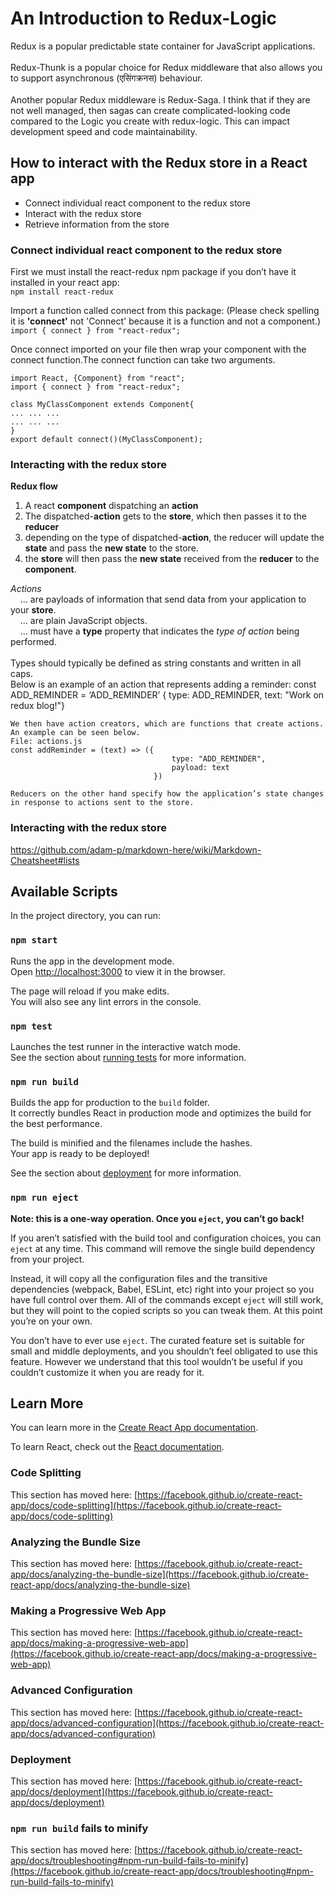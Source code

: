 # An Introduction to Redux-Logic

<p>Redux is a popular predictable state container for JavaScript applications.<br /><br />
Redux-Thunk is a popular choice for Redux middleware that also allows you to support asynchronous (एसिंगक्रनस) behaviour.<br /><br />
Another popular Redux middleware is Redux-Saga.  I think that if they are not well managed, then sagas can create complicated-looking code compared to the Logic you create with redux-logic. This can impact development speed and code maintainability.</p>

## How to interact with the Redux store in a React app  
<ul>
<li>Connect individual react component to the redux store</li>
<li>Interact with the redux store</li>
<li>Retrieve information from the store</li>
</ul>  

### Connect individual react component to the redux store
First we must install the react-redux npm package if you don’t have it installed in your react app:  
`npm install react-redux`

Import a function called connect from this package: (Please check spelling it is <b>'connect'</b> not 'Connect' because it is a function and not a component.)  
`import { connect } from "react-redux";`

Once connect imported on your file then wrap your component with the connect function.The connect function can take two arguments. 


    import React, {Component} from "react";
    import { connect } from "react-redux";
	
	class MyClassComponent extends Component{
	... ... ...
	... ... ...
	}
	export default connect()(MyClassComponent);
### Interacting with the redux store  
<b>Redux flow</b>  
1. A react <b>component</b> dispatching an <b>action</b><br/>  
2. The dispatched-<b>action</b> gets to the <b>store</b>, which then passes it to the <b>reducer</b><br/>
3. depending on the type of dispatched-<b>action</b>, the reducer will update the <b>state</b> and pass the <b>new state</b> to the store.<br/>
4. the <b>store</b> will then pass the <b>new state</b> received from the <b>reducer</b> to the <b>component</b>.<br/>
   
<i>Actions</i>  
  &nbsp;&nbsp;&nbsp;&nbsp;... are payloads of information that send data from your application to your <b>store</b>. <br/> 
  &nbsp;&nbsp;&nbsp;&nbsp;... are plain JavaScript objects. <br/> 
  &nbsp;&nbsp;&nbsp;&nbsp;... must have a <b>type</b> property that indicates the <i>type of action</i> being performed.<br/>  
Types should typically be defined as string constants and written in all caps.<br/> 
Below is an example of an action that represents adding a reminder:
	const ADD_REMINDER = ‘ADD_REMINDER’
	{ type: ADD_REMINDER, text: "Work on redux blog!"}
	
	We then have action creators, which are functions that create actions. An example can be seen below.
	File: actions.js
	const addReminder = (text) => ({
										type: "ADD_REMINDER",
										payload: text
									})
									
	Reducers on the other hand specify how the application’s state changes in response to actions sent to the store.


### Interacting with the redux store  







https://github.com/adam-p/markdown-here/wiki/Markdown-Cheatsheet#lists
## Available Scripts

In the project directory, you can run:

### `npm start`

Runs the app in the development mode.\
Open [http://localhost:3000](http://localhost:3000) to view it in the browser.

The page will reload if you make edits.\
You will also see any lint errors in the console.

### `npm test`

Launches the test runner in the interactive watch mode.\
See the section about [running tests](https://facebook.github.io/create-react-app/docs/running-tests) for more information.

### `npm run build`

Builds the app for production to the `build` folder.\
It correctly bundles React in production mode and optimizes the build for the best performance.

The build is minified and the filenames include the hashes.\
Your app is ready to be deployed!

See the section about [deployment](https://facebook.github.io/create-react-app/docs/deployment) for more information.

### `npm run eject`

**Note: this is a one-way operation. Once you `eject`, you can’t go back!**

If you aren’t satisfied with the build tool and configuration choices, you can `eject` at any time. This command will remove the single build dependency from your project.

Instead, it will copy all the configuration files and the transitive dependencies (webpack, Babel, ESLint, etc) right into your project so you have full control over them. All of the commands except `eject` will still work, but they will point to the copied scripts so you can tweak them. At this point you’re on your own.

You don’t have to ever use `eject`. The curated feature set is suitable for small and middle deployments, and you shouldn’t feel obligated to use this feature. However we understand that this tool wouldn’t be useful if you couldn’t customize it when you are ready for it.

## Learn More

You can learn more in the [Create React App documentation](https://facebook.github.io/create-react-app/docs/getting-started).

To learn React, check out the [React documentation](https://reactjs.org/).

### Code Splitting

This section has moved here: [https://facebook.github.io/create-react-app/docs/code-splitting](https://facebook.github.io/create-react-app/docs/code-splitting)

### Analyzing the Bundle Size

This section has moved here: [https://facebook.github.io/create-react-app/docs/analyzing-the-bundle-size](https://facebook.github.io/create-react-app/docs/analyzing-the-bundle-size)

### Making a Progressive Web App

This section has moved here: [https://facebook.github.io/create-react-app/docs/making-a-progressive-web-app](https://facebook.github.io/create-react-app/docs/making-a-progressive-web-app)

### Advanced Configuration

This section has moved here: [https://facebook.github.io/create-react-app/docs/advanced-configuration](https://facebook.github.io/create-react-app/docs/advanced-configuration)

### Deployment

This section has moved here: [https://facebook.github.io/create-react-app/docs/deployment](https://facebook.github.io/create-react-app/docs/deployment)

### `npm run build` fails to minify

This section has moved here: [https://facebook.github.io/create-react-app/docs/troubleshooting#npm-run-build-fails-to-minify](https://facebook.github.io/create-react-app/docs/troubleshooting#npm-run-build-fails-to-minify)
